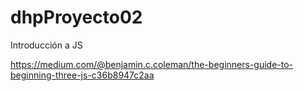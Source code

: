 # dhpProyecto02
Introducción a JS

https://medium.com/@benjamin.c.coleman/the-beginners-guide-to-beginning-three-js-c36b8947c2aa
